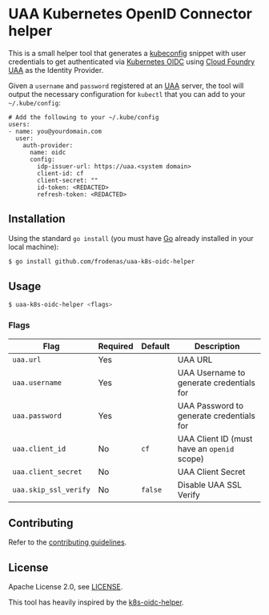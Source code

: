 # UAA Kubernetes OpenID Connector helper

This is a small helper tool that generates a [kubeconfig][kubeconfig] snippet with user credentials to get authenticated via
[Kubernetes OIDC][k8s-oidc] using [Cloud Foundry UAA][uaa] as the Identity Provider.

Given a `username` and `password` registered at an [UAA][uaa] server, the tool will output the necessary configuration for `kubectl` that you can add to your `~/.kube/config`:

```
# Add the following to your ~/.kube/config
users:
- name: you@yourdomain.com
  user:
    auth-provider:
      name: oidc
      config:
        idp-issuer-url: https://uaa.<system domain>
        client-id: cf
        client-secret: ""
        id-token: <REDACTED>
        refresh-token: <REDACTED>
```

## Installation

Using the standard `go install` (you must have [Go][golang] already installed in your local machine):

```bash
$ go install github.com/frodenas/uaa-k8s-oidc-helper
```

## Usage

```bash
$ uaa-k8s-oidc-helper <flags>
```

### Flags

| Flag | Required | Default | Description |
| ---- | -------- | ------- | ----------- |
| `uaa.url` | Yes | | UAA URL |
| `uaa.username` | Yes |  | UAA Username to generate credentials for |
| `uaa.password` | Yes |  | UAA Password to generate credentials for |
| `uaa.client_id` | No | `cf` | UAA Client ID (must have an `openid` scope) |
| `uaa.client_secret` | No |  | UAA Client Secret |
| `uaa.skip_ssl_verify` | No | `false`  | Disable UAA SSL Verify |

## Contributing

Refer to the [contributing guidelines][contributing].

## License

Apache License 2.0, see [LICENSE][license].

This tool has heavily inspired by the [k8s-oidc-helper][k8s-oidc-helper].

[contributing]: https://github.com/frodenas/stackdriver_exporter/blob/master/CONTRIBUTING.md
[golang]: https://golang.org/
[license]: https://github.com/frodenas/stackdriver_exporter/blob/master/LICENSE
[k8s-oidc]: https://kubernetes.io/docs/admin/authentication
[k8s-oidc-helper]: https://github.com/micahhausler/k8s-oidc-helper
[kubeconfig]: https://kubernetes.io/docs/tasks/access-application-cluster/configure-access-multiple-clusters/
[uaa]: https://github.com/cloudfoundry/uaa
